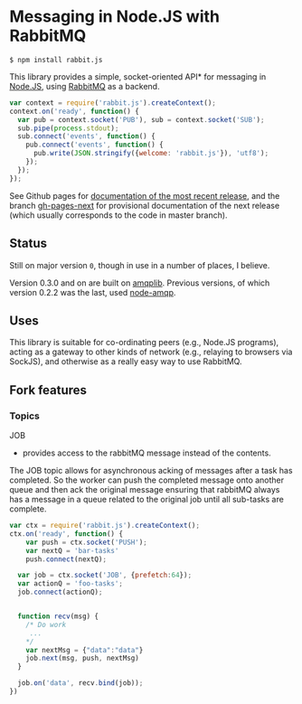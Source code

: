 # Messaging in Node.JS with RabbitMQ

    $ npm install rabbit.js

This library provides a simple, socket-oriented API* for messaging in
[Node.JS](http://nodejs.org/), using
[RabbitMQ](http://www.rabbitmq.com/) as a backend.

```js
var context = require('rabbit.js').createContext();
context.on('ready', function() {
  var pub = context.socket('PUB'), sub = context.socket('SUB');
  sub.pipe(process.stdout);
  sub.connect('events', function() {
    pub.connect('events', function() {
      pub.write(JSON.stringify({welcome: 'rabbit.js'}), 'utf8');
    });
  });
});
```

See Github pages for [documentation of the most recent
release][gh-pages], and the branch
[gh-pages-next](https://github.com/squaremo/rabbit.js/tree/gh-pages-next)
for provisional documentation of the next release (which usually
corresponds to the code in master branch).

## Status

Still on major version `0`, though in use in a number of places, I
believe.

Version 0.3.0 and on are built on [amqplib][]. Previous versions, of
which version 0.2.2 was the last, used [node-amqp][].

## Uses

This library is suitable for co-ordinating peers (e.g., Node.JS
programs), acting as a gateway to other kinds of network (e.g.,
relaying to browsers via SockJS), and otherwise as a really easy way
to use RabbitMQ.

## Fork features

### Topics
JOB
- provides access to the rabbitMQ message instead of the contents.

The JOB topic allows for asynchronous acking of messages after a
task has completed. So the worker can push the completed message
onto another queue and then ack the original message ensuring that
rabbitMQ always has a message in a queue related to the original
job until all sub-tasks are complete.


```js
var ctx = require('rabbit.js').createContext();
ctx.on('ready', function() {
    var push = ctx.socket('PUSH');
    var nextQ = 'bar-tasks'
    push.connect(nextQ);

  var job = ctx.socket('JOB', {prefetch:64});
  var actionQ = 'foo-tasks';
  job.connect(actionQ);


  function recv(msg) {
    /* Do work
     ...
    */
    var nextMsg = {"data":"data"}
    job.next(msg, push, nextMsg)
  }

  job.on('data', recv.bind(job));
})
```

[amqplib]: https://github.com/squaremo/amqp.node/
[node-amqp]: https://github.com/postwait/node-amqp/
[gh-pages]: https://squaremo.github.io/rabbit.js/
